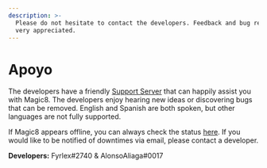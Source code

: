 ```yaml
---
description: >-
  Please do not hesitate to contact the developers. Feedback and bug reports are
  very appreciated.
---
```


# Apoyo

The developers have a friendly [Support Server](https://magic8.xyz/discord) that can happily assist you with Magic8. The developers enjoy hearing new ideas or discovering bugs that can be removed. English and Spanish are both spoken, but other languages are not fully supported. 

If Magic8 appears offline, you can always check the status [here](https://uptime.magic8.xyz/). If you would like to be notified of downtimes via email, please contact a developer.

**Developers:** Fyrlex\#2740 & AlonsoAliaga\#0017



